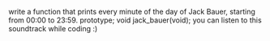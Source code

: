 write a function that prints every minute of the day of Jack Bauer, starting from 00:00 to 23:59. prototype; void jack_bauer(void); you can listen to this soundtrack while coding :)
